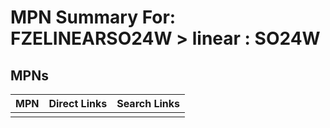 



# MPN Summary For: FZELINEARSO24W > linear : SO24W

## MPNs
  

|MPN|Direct Links|Search Links|
| :--- | :--- | :--- |
||||

